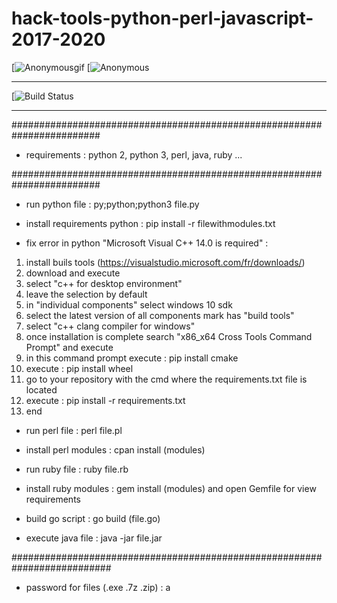 # hack-tools-python-perl-javascript-2017-2020

[![Anonymousgif](https://i.giphy.com/media/2Y0ecuTsnAvZK/200.gif)
[![Anonymous](https://img.hebus.com/hebus_2013/02/13/preview/1360720696_97766.jpg) 

------------------------------------------------------------------------------------------------------------------------

 [![Build Status](https://img.shields.io/badge/build-passing%20%2F%20moderate-yellow.svg)
 
 ------------------------------------------------------------------------------------------------------------------------
 
########################################################################

- requirements : python 2, python 3, perl, java, ruby ...

########################################################################

- run python file : py;python;python3 file.py

- install requirements python : pip install -r filewithmodules.txt

- fix error in python "Microsoft Visual C++ 14.0 is required" : 

1. install buils tools (https://visualstudio.microsoft.com/fr/downloads/) 
2. download and execute
3. select "c++ for desktop environment"
4. leave the selection by default
5. in "individual components" select windows 10 sdk
6. select the latest version of all components mark has "build tools"
7. select "c++ clang compiler for windows"
8. once installation is complete search "x86_x64 Cross Tools Command Prompt" and execute 
10. in this command prompt execute : pip install cmake
11. execute : pip install wheel
12. go to your repository with the cmd where the requirements.txt file is located
13. execute : pip install -r requirements.txt
9. end

- run perl file : perl file.pl

- install perl modules : cpan install (modules)

- run ruby file : ruby file.rb

- install ruby modules : gem install (modules) and open Gemfile for view requirements

- build go script : go build (file.go)

- execute java file : java -jar file.jar

##########################################################################

- password for files (.exe .7z .zip) : a
